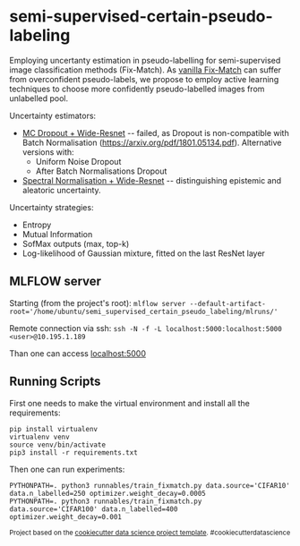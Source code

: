 semi-supervised-certain-pseudo-labeling
==============================

Employing uncertanty estimation in pseudo-labelling for semi-supervised image classification methods (Fix-Match). As [vanilla Fix-Match](https://arxiv.org/abs/2001.07685) can suffer from overconfident pseudo-labels, we propose to employ active learning techniques to choose more confidently pseudo-labelled images from unlabelled pool.

Uncertainty estimators:
- [MC Dropout + Wide-Resnet](https://arxiv.org/abs/1506.02142) -- failed, as Dropout is non-compatible with Batch Normalisation (https://arxiv.org/pdf/1801.05134.pdf). Alternative versions with:
    - Uniform Noise Dropout
    - After Batch Normalisations Dropout
- [Spectral Normalisation + Wide-Resnet](https://arxiv.org/pdf/2102.11582.pdf) -- distinguishing epistemic and aleatoric uncertainty.

Uncertainty strategies:
- Entropy
- Mutual Information
- SofMax outputs (max, top-k)
- Log-likelihood of Gaussian mixture, fitted on the last ResNet layer


## MLFLOW server

Starting (from the project's root):
`mlflow server --default-artifact-root='/home/ubuntu/semi_supervised_certain_pseudo_labeling/mlruns/'`

Remote connection via ssh:
`ssh -N -f -L localhost:5000:localhost:5000 <user>@10.195.1.189`

Than one can access [localhost:5000](http://localhost:5000)

## Running Scripts
First one needs to make the virtual environment and install all the requirements:
```console
pip install virtualenv
virtualenv venv
source venv/bin/activate
pip3 install -r requirements.txt
```

Then one can run experiments:
```console
PYTHONPATH=. python3 runnables/train_fixmatch.py data.source='CIFAR10' data.n_labelled=250 optimizer.weight_decay=0.0005
PYTHONPATH=. python3 runnables/train_fixmatch.py data.source='CIFAR100' data.n_labelled=400 optimizer.weight_decay=0.001
```

<p><small>Project based on the <a target="_blank" href="https://drivendata.github.io/cookiecutter-data-science/">cookiecutter data science project template</a>. #cookiecutterdatascience</small></p>
